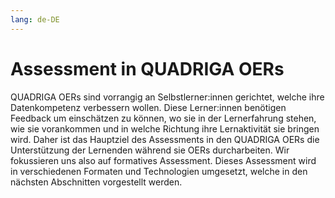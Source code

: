 ```yaml
---
lang: de-DE
---
```

# Assessment in QUADRIGA OERs

QUADRIGA OERs sind vorrangig an Selbstlerner:innen gerichtet, welche ihre Datenkompetenz verbessern wollen. Diese Lerner:innen benötigen Feedback um einschätzen zu können, wo sie in der Lernerfahrung stehen, wie sie vorankommen und in welche Richtung ihre Lernaktivität sie bringen wird. Daher ist das Hauptziel des Assessments in den QUADRIGA OERs die Unterstützung der Lernenden während sie OERs durcharbeiten. Wir fokussieren uns also auf formatives Assessment. Dieses Assessment wird in verschiedenen Formaten und Technologien umgesetzt, welche in den nächsten Abschnitten vorgestellt werden.
